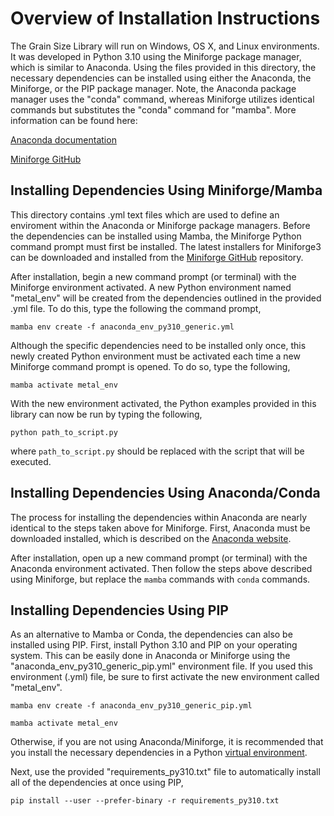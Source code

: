 # Overview of Installation Instructions

The Grain Size Library will run on Windows, OS X, and Linux environments. It was developed in Python 3.10 using the Miniforge package manager, which is similar to Anaconda. Using the files provided in this directory, the necessary dependencies can be installed using either the Anaconda, the Miniforge, or the PIP package manager. Note, the Anaconda package manager uses the "conda" command, whereas Miniforge utilizes identical commands but substitutes the "conda" command for "mamba". More information can be found here:

[Anaconda documentation](https://docs.conda.io/projects/conda/en/latest/user-guide/tasks/manage-environments.html)

[Miniforge GitHub](https://github.com/conda-forge/miniforge)


## Installing Dependencies Using Miniforge/Mamba

This directory contains .yml text files which are used to define an enviroment within the Anaconda or Miniforge package managers. Before the dependencies can be installed using Mamba, the Miniforge Python command prompt must first be installed. The latest installers for Miniforge3 can be downloaded and installed from the [Miniforge GitHub](https://github.com/conda-forge/miniforge) repository. 

After installation, begin a new command prompt (or terminal) with the Miniforge environment activated. A new Python environment named "metal_env" will be created from the dependencies outlined in the provided .yml file. To do this, type the following the command prompt,

  `mamba env create -f anaconda_env_py310_generic.yml`

Although the specific dependencies need to be installed only once, this newly created Python environment must be activated each time a new Miniforge command prompt is opened. To do so, type the following,

  `mamba activate metal_env`

With the new environment activated, the Python examples provided in this library can now be run by typing the following,

  `python path_to_script.py`

where `path_to_script.py` should be replaced with the script that will be executed.


## Installing Dependencies Using Anaconda/Conda

The process for installing the dependencies within Anaconda are nearly identical to the steps taken above for Miniforge. First, Anaconda must be downloaded installed, which is described on the [Anaconda website](https://docs.anaconda.com/free/anaconda/install/index.html).

After installation, open up a new command prompt (or terminal) with the Anaconda environment activated. Then follow the steps above described using Miniforge, but replace the `mamba` commands with `conda` commands.


## Installing Dependencies Using PIP

As an alternative to Mamba or Conda, the dependencies can also be installed using PIP. First, install Python 3.10 and PIP on your operating system. This can be easily done in Anaconda or Miniforge using the "anaconda_env_py310_generic_pip.yml" environment file. If you used this environment (.yml) file, be sure to first activate the new environment called "metal_env". 

`mamba env create -f anaconda_env_py310_generic_pip.yml`

`mamba activate metal_env`

Otherwise, if you are not using Anaconda/Miniforge, it is recommended that you install the necessary dependencies in a Python [virtual environment](https://docs.python.org/3.10/library/venv.html).

Next, use the provided "requirements_py310.txt" file to automatically install all of the dependencies at once using PIP,

  `pip install --user --prefer-binary -r requirements_py310.txt`
